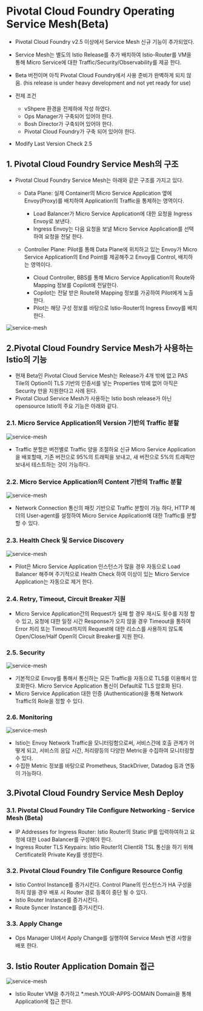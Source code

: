 
#  Pivotal Cloud Foundry Operating Service Mesh(Beta)

- Pivotal Cloud Foundry v2.5 이상에서 Service Mesh 신규 기능이 추가되었다.
- Service Mesh는 별도의 Istio Release를 추가 배치하여  Istio-Router를 VM을 통해 Micro Service에 대한 Traffic/Security/Observability를 제공 한다.
- Beta 버전이며 아직 Pivotal Cloud Foundry에서 사용 준비가 완벽하게 되지 않음. (his release is under heavy development and not yet ready for use)

- 전제 조건
	- vShpere 환경을 전제하에 작성 하였다.
	- Ops Manager가 구축되어 있어야 한다.
	- Bosh Director가 구축되어 있어야 한다.
	- Pivotal Cloud Foundry가 구축 되어 있어야 한다.

- Modify Last Version Check 2.5

## 1. Pivotal Cloud Foundry Service Mesh의 구조

- Pivotal Cloud Foundry Service Mesh는 아래와 같은 구조를 가지고 있다.
	- Data Plane:  실제 Container의 Micro Service Application 옆에 Envoy(Proxy)를 배치하여 Application의 Traffic을 통제하는 영역이다.
		- Load Balancer가 Micro Service Application에 대한 요청을 Ingress Envoy로 보낸다.
		- Ingress Envoy는 다음 요청을 보낼 Micro Service Application를 선택하여 요청을 전달 한다.
	 
	- Controller Plane: Pilot를 통해 Data Plane에 위치하고 있는 Envoy가 Micro Service Application의 End Point를 제공해주고 Envoy를 Control, 배치하는 영역이다.
		- Cloud Controller, BBS를 통해 Micro Service Application의 Route와 Mapping 정보를 Copilot에 전달한다.
		- Copilot는  전달 받은 Route와 Mapping 정보를 가공하여 Pilot에게 노출한다.
		- Pilot는 해당 구성 정보를 바탕으로 Istio-Router의 Ingress Envoy를 배치 한다.
		
![service-mesh][servicemesh-image-1]


## 2.Pivotal Cloud Foundry Service Mesh가 사용하는 Istio의 기능

- 현재 Beta인 Pivotal Cloud Service Mesh는 Release가 4개 밖에 없고 PAS Tile의 Option이 TLS 기반의 인증서를 넣는 Properties 밖에 없어 아직은 Security 만을 지원한다고 사례 된다.
- Pivotal Cloud Service Mesh가 사용하는 Istio bosh release가 아닌 opensource Istio의 주요 기능은 아래와 같다.

### 2.1. Micro Service Application의 Version 기반의 Traffic 분할
 
![service-mesh][servicemesh-image-2]

- Traffic 분할은 버전별로 Traffic 양을 조절하요 신규 Micro Service Application을 배포할때, 기존 버전으로 95%의 트래픽을 보내고, 새 버전으로 5%의 트래픽만 보내서 테스트하는 것이 가능하다.


### 2.2. Micro Service Application의 Content 기반의 Traffic 분할

![service-mesh][servicemesh-image-3]

- Network Connection 통신의 패킷 기반으로 Traffic 분할이 가능 하다, HTTP 헤더의 User-agent를 설정하여 Micro Service Application에 대한 Traffic를 분할 할 수 있다.

### 2.3. Health Check 및 Service Discovery

![service-mesh][servicemesh-image-4]

- Pilot은 Micro Service Application 인스턴스가 많을 경우 자동으로 Load Balancer 해주며 주기적으로 Health Check 하여 이상이 있는 Micro Service Application는 자동으로 제거 한다.

### 2.4. Retry, Timeout, Circuit Breaker 지원
- Micro Service Application간의 Request가 실패 할 경우 재시도 횟수를 지정 할 수 있고, 요청에 대한 일정 시간 Response가 오지 않을 경우 Timeout을 통하여 Error 처리 또는 Timeout까지의 Request에 대한 리소스를 사용하지 않도록 Open/Close/Half Open의 Circuit Breaker를 지원 한다.

### 2.5. Security

![service-mesh][servicemesh-image-5]

- 기본적으로 Envoy를 통해서 통신하는 모든 Traffic을 자동으로 TLS를 이용해서 암호화한다. Micro Service Application 통신이 Default로 TLS 암호화 된다.
- Micro Service Application 대한 인증 (Authentication)을 통해 Network Traffic의 Role을 정할 수 있다.

### 2.6. Monitoring

![service-mesh][servicemesh-image-6]

- Istio는 Envoy Network Traffic을 모니터링함으로써, 서비스간에 호출 관계가 어떻게 되고, 서비스의 응답 시간, 처리량등의 다양한 Metric을 수집하여 모니터링할 수 있다.
-   수집한 Metric 정보를 바탕으로 Prometheus, StackDriver, Datadog 등과 연동이 가능하다.

## 3.Pivotal Cloud Foundry Service Mesh Deploy

### 3.1. Pivotal Cloud Foundry Tile Configure Networking - Service Mesh (Beta) 

- IP Addresses for Ingress Router: Istio Router의 Static IP를 입력하여하고 요청에 대한 Load Balancer를 구성해야 한다.
- Ingress Router TLS Keypairs: Istio Router의 Client와 TSL 통신을 하기 위해 Certificate와 Private Key를 생성한다.

### 3.2. Pivotal Cloud Foundry Tile Configure Resource Config

- Istio Control Instance를 증가시킨다. Control Plane의 인스턴스가 HA 구성을 하지 않을 경우 배포 시 Router 경로 등록이 중단 될 수 있다.
- Istio Router Instance를 증가시킨다.
- Route Syncer Instance를 증가시킨다.

### 3.3. Apply Change

- Ops Manager UI에서 Apply Change를 실행하여 Service Mesh 변경 사항을 배포 한다.


## 3. Istio Router Application Domain 접근

![service-mesh][servicemesh-image-7]

- Istio Router VM을 추가하고 *.mesh.YOUR-APPS-DOMAIN Domain을 통해 Application에 접근 한다.

[servicemesh-image-1]:./images/servicemesh-image-1.jpg
[servicemesh-image-2]:./images/servicemesh-image-2.png
[servicemesh-image-3]:./images/servicemesh-image-3.png
[servicemesh-image-4]:./images/servicemesh-image-4.png
[servicemesh-image-5]:./images/servicemesh-image-5.png
[servicemesh-image-6]:./images/servicemesh-image-6.png
[servicemesh-image-7]:./images/servicemesh-image-7.png
